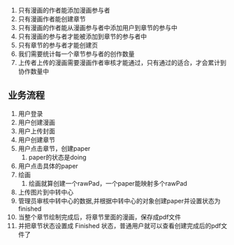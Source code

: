 1. 只有漫画的作者能添加漫画参与者
2. 只有漫画作者能创建章节
3. 只有漫画的作者能从漫画参与者中添加用户到章节的参与中
4. 只有漫画的参与者才能被添加到章节的参与者中
5. 只有章节的参与者才能创建页
6. 我们需要统计每一个章节参与者的创作数量
7. 上传者上传的漫画需要漫画作者审核才能通过，只有通过的适合，才会累计到协作数量中

## 业务流程

1. 用户登录
2. 用户创建漫画
3. 用户上传封面
4. 用户创建章节
5. 用户点击章节，创建paper
   1. paper的状态是doing
6. 用户点击具体的paper
7. 绘画
   1. 绘画就算创建一个rawPad，一个paper能映射多个rawPad
8. 上传图片到中转中心
9. 管理员审核中转中心的数据,并根据中转中心的对象创建paper并设置状态为finished
10. 当整个章节绘制完成后，将章节里面的漫画，保存成pdf文件
11. 并把章节状态设置成 Finished 状态，普通用户就可以查看创建完成后的pdf文件了
